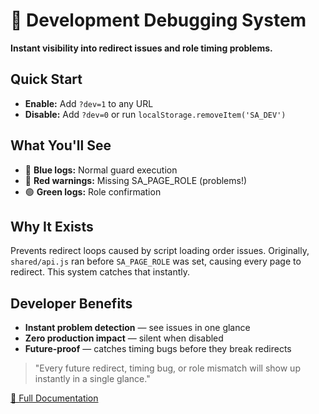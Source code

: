 # 🧭 Development Debugging System

**Instant visibility into redirect issues and role timing problems.**

## Quick Start
- **Enable:** Add `?dev=1` to any URL
- **Disable:** Add `?dev=0` or run `localStorage.removeItem('SA_DEV')`

## What You'll See
- 🔵 **Blue logs:** Normal guard execution
- 🔴 **Red warnings:** Missing SA_PAGE_ROLE (problems!)
- 🟢 **Green logs:** Role confirmation

## Why It Exists
Prevents redirect loops caused by script loading order issues. Originally, `shared/api.js` ran before `SA_PAGE_ROLE` was set, causing every page to redirect. This system catches that instantly.

## Developer Benefits
- **Instant problem detection** — see issues in one glance
- **Zero production impact** — silent when disabled
- **Future-proof** — catches timing bugs before they break redirects

> "Every future redirect, timing bug, or role mismatch will show up instantly in a single glance."

[📖 Full Documentation](docs/development-debugging-system.md)
